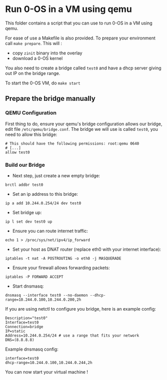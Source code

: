# Run 0-OS in a VM using qemu

This folder contains a script that you can use to run 0-OS in a VM using qemu.

For ease of use a Makefile is also provided. To prepare your environment call `make prepare`. This will :

- copy `zinit` binary into the overlay
- download a 0-OS kernel

You also need to create a bridge called `test0` and have a dhcp server giving out IP on the bridge range.

To start the 0-OS VM, do `make start`

## Prepare the bridge manually

### QEMU Configuration

First thing to do, ensure your qemu's bridge configuration allows our bridge, edit file `/etc/qemu/bridge.conf`.
The bridge we will use is called `test0`, you need to allow this bridge:

```
# This should have the following permissions: root:qemu 0640
# [...]
allow test0
```

### Build our Bridge

- Next step, just create a new empty bridge:
```
brctl addbr test0
```
- Set an ip address to this bridge:
```
ip a add 10.244.0.254/24 dev test0
```
- Set bridge up:
```
ip l set dev test0 up
```
- Ensure you can route internet traffic:
```
echo 1 > /proc/sys/net/ipv4/ip_forward
```
- Set your host as DNAT router (replace eth0 with your internet interface):
```
iptables -t nat -A POSTROUTING -o eth0 -j MASQUERADE
```
- Ensure your firewall allows forwarding packets:
```
iptables -P FORWARD ACCEPT
```
- Start dnsmasq:
```
dnsmasq --interface test0 --no-daemon --dhcp-range=10.244.0.100,10.244.0.200,2h
```

If you are using netctl to configure you bridge, here is an example config:

```
Description="test0"
Interface=test0
Connection=bridge
IP=static
Address=10.244.0.254/24 # use a range that fits your network
DNS=(8.8.8.8)
```

Example dnsmasq config:

```
interface=test0
dhcp-range=10.244.0.100,10.244.0.244,2h
```

You can now start your virtual machine !

